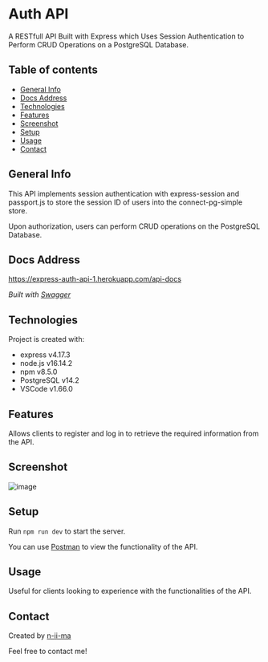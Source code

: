 # Auth API

A RESTfull API Built with Express which Uses Session Authentication to Perform CRUD Operations on a PostgreSQL Database.

## Table of contents
+ [General Info](#general-info)
+ [Docs Address](#docs-address)
+ [Technologies](#technologies)
+ [Features](#features)
+ [Screenshot](#screenshot)
+ [Setup](#setup)
+ [Usage](#usage)
+ [Contact](#contact)

## General Info
This API implements session authentication with express-session and passport.js to store the session ID of users into the connect-pg-simple store.

Upon authorization, users can perform CRUD operations on the PostgreSQL Database.

## Docs Address
https://express-auth-api-1.herokuapp.com/api-docs

*Built with [Swagger](https://swagger.io/)*

## Technologies
Project is created with:
+ express v4.17.3
+ node.js v16.14.2
+ npm v8.5.0
+ PostgreSQL v14.2
+ VSCode v1.66.0

## Features
Allows clients to register and log in to retrieve the required information from the API.

## Screenshot
![image](https://user-images.githubusercontent.com/88039431/162154086-0e6291fc-844a-455c-8658-c52095e10382.png)

## Setup
Run ```npm run dev``` to start the server.

You can use [Postman](https://www.postman.com/) to view the functionality of the API.

## Usage
Useful for clients looking to experience with the functionalities of the API.

## Contact
Created by [n-ii-ma](https://github.com/n-ii-ma)

Feel free to contact me!
